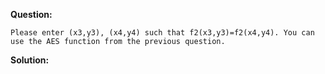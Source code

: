 <b>Question:</b>
```
Please enter (x3,y3), (x4,y4) such that f2(x3,y3)=f2(x4,y4). You can use the AES function from the previous question.
```
<b>Solution:</b>
